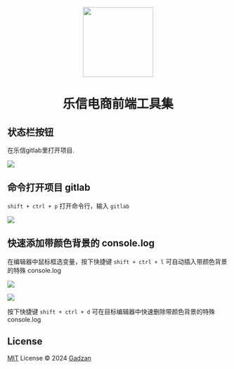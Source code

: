 <p align="center">
  <img src="//img1.fenqile.com/product6/M00/ex/20220518145459-246236be-b284-4288-9d1e-51b667d1c4f6.png" height="160"/>
</p>

<h1 align="center">乐信电商前端工具集</h1>


## 状态栏按钮

在乐信gitlab里打开项目.

![](https://coss-ec.fenqile.com/ecproduct201/M00/ex/20240614192159-c44b4641-7dca-4b32-912a-2333340cd73c.jpg)

## 命令打开项目 gitlab

`shift + ctrl + p` 打开命令行，输入 `gitlab`

![](https://coss-ec.fenqile.com/ecproduct201/M00/ex/20240617113603-0786591e-0d37-4915-b9c5-806594c707b6.jpg)

## 快速添加带颜色背景的 console.log

在编辑器中鼠标框选变量，按下快捷键 `shift + ctrl + l` 可自动插入带颜色背景的特殊 console.log

![](https://coss-ec.fenqile.com/ecproduct201/M00/ex/20240617114426-96a7add5-1429-449a-a3bf-fea454329867.jpg)

![](https://coss-ec.fenqile.com/ecproduct201/M00/ex/20240617114405-7b87cba0-a82b-4db7-b2d1-d54c238b6d84.jpg)

按下快捷键 `shift + ctrl + d` 可在目标编辑器中快速删除带颜色背景的特殊 console.log

## License

[MIT](./LICENSE) License © 2024 [Gadzan](https://github.com/gadzan)
